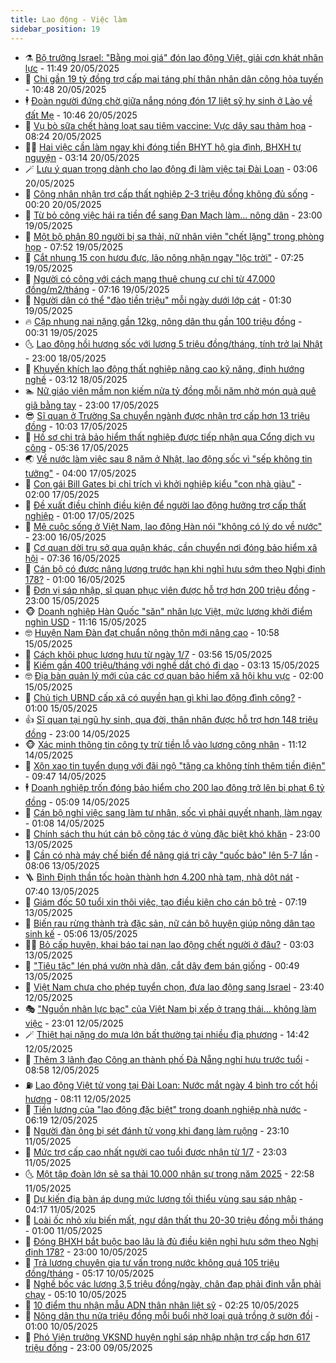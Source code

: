 ```yaml
---
title: Lao động - Việc làm
sidebar_position: 19
---
```


<!-- dantri-lao-dong-viec-lam:START -->
- ⚗️ [Bộ trưởng Israel: &quot;Bằng mọi giá&quot; đón lao động Việt, giải cơn khát nhân lực](https://dantri.com.vn/lao-dong-viec-lam/bo-truong-israel-bang-moi-gia-don-lao-dong-viet-giai-con-khat-nhan-luc-20250520182824489.htm) - 11:49 20/05/2025
- 🙉 [Chi gần 19 tỷ đồng trợ cấp mai táng phí thân nhân dân công hỏa tuyến](https://dantri.com.vn/lao-dong-viec-lam/chi-gan-19-ty-dong-tro-cap-mai-tang-phi-than-nhan-dan-cong-hoa-tuyen-20250520160326861.htm) - 10:48 20/05/2025
- 🕴 [Đoàn người đứng chờ giữa nắng nóng đón 17 liệt sỹ hy sinh ở Lào về đất Mẹ](https://dantri.com.vn/lao-dong-viec-lam/doan-nguoi-dung-cho-giua-nang-nong-don-17-liet-sy-hy-sinh-o-lao-ve-dat-me-20250520163712851.htm) - 10:46 20/05/2025
- 🧐 [Vụ bò sữa chết hàng loạt sau tiêm vaccine: Vực dậy sau thảm họa](https://dantri.com.vn/lao-dong-viec-lam/vu-bo-sua-chet-hang-loat-sau-tiem-vaccine-vuc-day-sau-tham-hoa-20250520144628624.htm) - 08:24 20/05/2025
- 🧑‍💻 [Hai việc cần làm ngay khi đóng tiền BHYT hộ gia đình, BHXH tự nguyện](https://dantri.com.vn/lao-dong-viec-lam/hai-viec-can-lam-ngay-khi-dong-tien-bhyt-ho-gia-dinh-bhxh-tu-nguyen-20250520100709380.htm) - 03:14 20/05/2025
- 🪄 [Lưu ý quan trọng dành cho lao động đi làm việc tại Đài Loan](https://dantri.com.vn/lao-dong-viec-lam/luu-y-quan-trong-danh-cho-lao-dong-di-lam-viec-tai-dai-loan-20250520093418357.htm) - 03:06 20/05/2025
- 🦣 [Công nhân nhận trợ cấp thất nghiệp 2-3 triệu đồng không đủ sống](https://dantri.com.vn/lao-dong-viec-lam/cong-nhan-nhan-tro-cap-that-nghiep-2-3-trieu-dong-khong-du-song-20250519191219443.htm) - 00:20 20/05/2025
- 🎡 [Từ bỏ công việc hái ra tiền để sang Đan Mạch làm… nông dân](https://dantri.com.vn/lao-dong-viec-lam/tu-bo-cong-viec-hai-ra-tien-de-sang-dan-mach-lam-nong-dan-20250519121435593.htm) - 23:00 19/05/2025
- 🦍 [Một bộ phận 80 người bị sa thải, nữ nhân viên &quot;chết lặng&quot; trong phòng họp](https://dantri.com.vn/lao-dong-viec-lam/mot-bo-phan-80-nguoi-bi-sa-thai-nu-nhan-vien-chet-lang-trong-phong-hop-20250519135726423.htm) - 07:52 19/05/2025
- 🫶 [Cắt nhung 15 con hươu đực, lão nông nhận ngay &quot;lộc trời&quot;](https://dantri.com.vn/lao-dong-viec-lam/cat-nhung-15-con-huou-duc-lao-nong-nhan-ngay-loc-troi-20250518161954603.htm) - 07:25 19/05/2025
- 🥸 [Người có công với cách mạng thuê chung cư chỉ từ 47.000 đồng/m2/tháng](https://dantri.com.vn/lao-dong-viec-lam/nguoi-co-cong-voi-cach-mang-thue-chung-cu-chi-tu-47000-dongm2thang-20250519134717936.htm) - 07:16 19/05/2025
- 🎡 [Người dân có thể &quot;đào tiền triệu&quot; mỗi ngày dưới lớp cát](https://dantri.com.vn/lao-dong-viec-lam/nguoi-dan-co-the-dao-tien-trieu-moi-ngay-duoi-lop-cat-20250518215538342.htm) - 01:30 19/05/2025
- 🔥 [Cặp nhung nai nặng gần 12kg, nông dân thu gần 100 triệu đồng](https://dantri.com.vn/lao-dong-viec-lam/cap-nhung-nai-nang-gan-12kg-nong-dan-thu-gan-100-trieu-dong-20250518211725603.htm) - 00:31 19/05/2025
- 🌜 [Lao động hồi hương sốc với lương 5 triệu đồng/tháng, tính trở lại Nhật](https://dantri.com.vn/lao-dong-viec-lam/lao-dong-hoi-huong-soc-voi-luong-5-trieu-dongthang-tinh-tro-lai-nhat-20250517111719487.htm) - 23:00 18/05/2025
- 🤭 [Khuyến khích lao động thất nghiệp nâng cao kỹ năng, định hướng nghề](https://dantri.com.vn/lao-dong-viec-lam/khuyen-khich-lao-dong-that-nghiep-nang-cao-ky-nang-dinh-huong-nghe-20250518092030544.htm) - 03:12 18/05/2025
- 🏊 [Nữ giáo viên mầm non kiếm nửa tỷ đồng mỗi năm nhờ món quà quê giã bằng tay](https://dantri.com.vn/lao-dong-viec-lam/nu-giao-vien-mam-non-kiem-nua-ty-dong-moi-nam-nho-mon-qua-que-gia-bang-tay-20250517171014962.htm) - 23:00 17/05/2025
- 😎 [Sĩ quan ở Trường Sa chuyển ngành được nhận trợ cấp hơn 13 triệu đồng](https://dantri.com.vn/lao-dong-viec-lam/si-quan-o-truong-sa-chuyen-nganh-duoc-nhan-tro-cap-hon-13-trieu-dong-20250517151109326.htm) - 10:03 17/05/2025
- 🤖 [Hồ sơ chi trả bảo hiểm thất nghiệp được tiếp nhận qua Cổng dịch vụ công](https://dantri.com.vn/lao-dong-viec-lam/ho-so-chi-tra-bao-hiem-that-nghiep-duoc-tiep-nhan-qua-cong-dich-vu-cong-20250517094821950.htm) - 05:36 17/05/2025
- 🌏 [Về nước làm việc sau 8 năm ở Nhật, lao động sốc vì &quot;sếp không tin tưởng&quot;](https://dantri.com.vn/lao-dong-viec-lam/ve-nuoc-lam-viec-sau-8-nam-o-nhat-lao-dong-soc-vi-sep-khong-tin-tuong-20250517102623225.htm) - 04:00 17/05/2025
- 🦏 [Con gái Bill Gates bị chỉ trích vì khởi nghiệp kiểu &quot;con nhà giàu&quot;](https://dantri.com.vn/lao-dong-viec-lam/con-gai-bill-gates-bi-chi-trich-vi-khoi-nghiep-kieu-con-nha-giau-20250515090213755.htm) - 02:00 17/05/2025
- 🤔 [Đề xuất điều chỉnh điều kiện để người lao động hưởng trợ cấp thất nghiệp](https://dantri.com.vn/lao-dong-viec-lam/de-xuat-dieu-chinh-dieu-kien-de-nguoi-lao-dong-huong-tro-cap-that-nghiep-20250516151357177.htm) - 01:00 17/05/2025
- 🌮 [Mê cuộc sống ở Việt Nam, lao động Hàn nói &quot;không có lý do về nước&quot;](https://dantri.com.vn/lao-dong-viec-lam/me-cuoc-song-o-viet-nam-lao-dong-han-noi-khong-co-ly-do-ve-nuoc-20250516151941184.htm) - 23:00 16/05/2025
- 💪 [Cơ quan dời trụ sở qua quận khác, cần chuyển nơi đóng bảo hiểm xã hội](https://dantri.com.vn/lao-dong-viec-lam/co-quan-doi-tru-so-qua-quan-khac-can-chuyen-noi-dong-bao-hiem-xa-hoi-20250516122041895.htm) - 07:36 16/05/2025
- 💪 [Cán bộ có được nâng lương trước hạn khi nghỉ hưu sớm theo Nghị định 178?](https://dantri.com.vn/lao-dong-viec-lam/can-bo-co-duoc-nang-luong-truoc-han-khi-nghi-huu-som-theo-nghi-dinh-178-20250515105807455.htm) - 01:00 16/05/2025
- 🦒 [Đơn vị sáp nhập, sĩ quan phục viên được hỗ trợ hơn 200 triệu đồng](https://dantri.com.vn/lao-dong-viec-lam/don-vi-sap-nhap-si-quan-phuc-vien-duoc-ho-tro-hon-200-trieu-dong-20250515092717078.htm) - 23:00 15/05/2025
- 🐵 [Doanh nghiệp Hàn Quốc &quot;săn&quot; nhân lực Việt, mức lương khởi điểm nghìn USD](https://dantri.com.vn/lao-dong-viec-lam/doanh-nghiep-han-quoc-san-nhan-luc-viet-muc-luong-khoi-diem-nghin-usd-20250515175904726.htm) - 11:16 15/05/2025
- 🤓 [Huyện Nam Đàn đạt chuẩn nông thôn mới nâng cao](https://dantri.com.vn/lao-dong-viec-lam/huyen-nam-dan-dat-chuan-nong-thon-moi-nang-cao-20250515173836657.htm) - 10:58 15/05/2025
- 🧐 [Cách khôi phục lương hưu từ ngày 1/7](https://dantri.com.vn/lao-dong-viec-lam/cach-khoi-phuc-luong-huu-tu-ngay-17-20250513142110591.htm) - 03:56 15/05/2025
- 💪 [Kiếm gần 400 triệu/tháng với nghề dắt chó đi dạo](https://dantri.com.vn/lao-dong-viec-lam/kiem-gan-400-trieuthang-voi-nghe-dat-cho-di-dao-20250515095055341.htm) - 03:13 15/05/2025
- 🤓 [Địa bàn quản lý mới của các cơ quan bảo hiểm xã hội khu vực](https://dantri.com.vn/lao-dong-viec-lam/dia-ban-quan-ly-moi-cua-cac-co-quan-bao-hiem-xa-hoi-khu-vuc-20250514164743003.htm) - 02:00 15/05/2025
- 💯 [Chủ tịch UBND cấp xã có quyền hạn gì khi lao động đình công?](https://dantri.com.vn/lao-dong-viec-lam/chu-tich-ubnd-cap-xa-co-quyen-han-gi-khi-lao-dong-dinh-cong-20250514112051116.htm) - 01:00 15/05/2025
- 👍 [Sĩ quan tại ngũ hy sinh, qua đời, thân nhân được hỗ trợ hơn 148 triệu đồng](https://dantri.com.vn/lao-dong-viec-lam/si-quan-tai-ngu-hy-sinh-qua-doi-than-nhan-duoc-ho-tro-hon-148-trieu-dong-20250514142820312.htm) - 23:00 14/05/2025
- 🐵 [Xác minh thông tin công ty trừ tiền lỗ vào lương công nhân](https://dantri.com.vn/lao-dong-viec-lam/xac-minh-thong-tin-cong-ty-tru-tien-lo-vao-luong-cong-nhan-20250514172322075.htm) - 11:12 14/05/2025
- 💂 [Xôn xao tin tuyển dụng với đãi ngộ &quot;tăng ca không tính thêm tiền điện&quot;](https://dantri.com.vn/lao-dong-viec-lam/xon-xao-tin-tuyen-dung-voi-dai-ngo-tang-ca-khong-tinh-them-tien-dien-20250514150558013.htm) - 09:47 14/05/2025
- 🕴 [Doanh nghiệp trốn đóng bảo hiểm cho 200 lao động trở lên bị phạt 6 tỷ đồng](https://dantri.com.vn/lao-dong-viec-lam/doanh-nghiep-tron-dong-bao-hiem-cho-200-lao-dong-tro-len-bi-phat-6-ty-dong-20250513113202406.htm) - 05:09 14/05/2025
- 👀 [Cán bộ nghỉ việc sang làm tư nhân, sốc vì phải quyết nhanh, làm ngay](https://dantri.com.vn/lao-dong-viec-lam/can-bo-nghi-viec-sang-lam-tu-nhan-soc-vi-phai-quyet-nhanh-lam-ngay-20250513165353090.htm) - 01:08 14/05/2025
- 🦄 [Chính sách thu hút cán bộ công tác ở vùng đặc biệt khó khăn](https://dantri.com.vn/lao-dong-viec-lam/chinh-sach-thu-hut-can-bo-cong-tac-o-vung-dac-biet-kho-khan-20250512114843572.htm) - 23:00 13/05/2025
- 🔭 [Cần có nhà máy chế biến để nâng giá trị cây &quot;quốc bảo&quot; lên 5-7 lần](https://dantri.com.vn/lao-dong-viec-lam/can-co-nha-may-che-bien-de-nang-gia-tri-cay-quoc-bao-len-5-7-lan-20250513124455270.htm) - 08:06 13/05/2025
- 🪜 [Bình Định thần tốc hoàn thành hơn 4.200 nhà tạm, nhà dột nát](https://dantri.com.vn/lao-dong-viec-lam/binh-dinh-than-toc-hoan-thanh-hon-4200-nha-tam-nha-dot-nat-20250513120629512.htm) - 07:40 13/05/2025
- 🌊 [Giám đốc 50 tuổi xin thôi việc, tạo điều kiện cho cán bộ trẻ](https://dantri.com.vn/lao-dong-viec-lam/giam-doc-50-tuoi-xin-thoi-viec-tao-dieu-kien-cho-can-bo-tre-20250513124359124.htm) - 07:19 13/05/2025
- 💯 [Biến rau rừng thành trà đặc sản, nữ cán bộ huyện giúp nông dân tạo sinh kế](https://dantri.com.vn/lao-dong-viec-lam/bien-rau-rung-thanh-tra-dac-san-nu-can-bo-huyen-giup-nong-dan-tao-sinh-ke-20250511164705004.htm) - 05:06 13/05/2025
- 👨‍🏫 [Bỏ cấp huyện, khai báo tai nạn lao động chết người ở đâu?](https://dantri.com.vn/lao-dong-viec-lam/bo-cap-huyen-khai-bao-tai-nan-lao-dong-chet-nguoi-o-dau-20250512181009565.htm) - 03:03 13/05/2025
- 🙉 [&quot;Tiêu tặc&quot; lén phá vườn nhà dân, cắt dây đem bán giống](https://dantri.com.vn/lao-dong-viec-lam/tieu-tac-len-pha-vuon-nha-dan-cat-day-dem-ban-giong-20250512193213089.htm) - 00:49 13/05/2025
- 🦄 [Việt Nam chưa cho phép tuyển chọn, đưa lao động sang Israel](https://dantri.com.vn/lao-dong-viec-lam/viet-nam-chua-cho-phep-tuyen-chon-dua-lao-dong-sang-israel-20250513063609910.htm) - 23:40 12/05/2025
- 🎭 [&quot;Nguồn nhân lực bạc&quot; của Việt Nam bị xếp ở trạng thái... không làm việc](https://dantri.com.vn/lao-dong-viec-lam/nguon-nhan-luc-bac-cua-viet-nam-bi-xep-o-trang-thai-khong-lam-viec-20250510013612190.htm) - 23:01 12/05/2025
- 🪄 [Thiệt hại nặng do mưa lớn bất thường tại nhiều địa phương](https://dantri.com.vn/lao-dong-viec-lam/thiet-hai-nang-do-mua-lon-bat-thuong-tai-nhieu-dia-phuong-20250512163925553.htm) - 14:42 12/05/2025
- 🌁 [Thêm 3 lãnh đạo Công an thành phố Đà Nẵng nghỉ hưu trước tuổi](https://dantri.com.vn/lao-dong-viec-lam/them-3-lanh-dao-cong-an-thanh-pho-da-nang-nghi-huu-truoc-tuoi-20250512154058617.htm) - 08:58 12/05/2025
- ⛽️ [Lao động Việt tử vong tại Đài Loan: Nước mắt ngày 4 bình tro cốt hồi hương](https://dantri.com.vn/lao-dong-viec-lam/lao-dong-viet-tu-vong-tai-dai-loan-nuoc-mat-ngay-4-binh-tro-cot-hoi-huong-20250512142903646.htm) - 08:11 12/05/2025
- 🤩 [Tiền lương của &quot;lao động đặc biệt&quot; trong doanh nghiệp nhà nước](https://dantri.com.vn/lao-dong-viec-lam/tien-luong-cua-lao-dong-dac-biet-trong-doanh-nghiep-nha-nuoc-20250511072509559.htm) - 06:19 12/05/2025
- 🌝 [Người đàn ông bị sét đánh tử vong khi đang làm ruộng](https://dantri.com.vn/lao-dong-viec-lam/nguoi-dan-ong-bi-set-danh-tu-vong-khi-dang-lam-ruong-20250511220702689.htm) - 23:10 11/05/2025
- 🤗 [Mức trợ cấp cao nhất người cao tuổi được nhận từ 1/7](https://dantri.com.vn/lao-dong-viec-lam/muc-tro-cap-cao-nhat-nguoi-cao-tuoi-duoc-nhan-tu-17-20250508120428041.htm) - 23:03 11/05/2025
- 🌜 [Một tập đoàn lớn sẽ sa thải 10.000 nhân sự trong năm 2025](https://dantri.com.vn/lao-dong-viec-lam/mot-tap-doan-lon-se-sa-thai-10000-nhan-su-trong-nam-2025-20250511225444404.htm) - 22:58 11/05/2025
- 👀 [Dự kiến địa bàn áp dụng mức lương tối thiểu vùng sau sáp nhập](https://dantri.com.vn/lao-dong-viec-lam/du-kien-dia-ban-ap-dung-muc-luong-toi-thieu-vung-sau-sap-nhap-20250511104632571.htm) - 04:17 11/05/2025
- 🫣 [Loài ốc nhỏ xíu biến mất, ngư dân thất thu 20-30 triệu đồng mỗi tháng](https://dantri.com.vn/lao-dong-viec-lam/loai-oc-nho-xiu-bien-mat-ngu-dan-that-thu-20-30-trieu-dong-moi-thang-20250510151405401.htm) - 01:00 11/05/2025
- 🧠 [Đóng BHXH bắt buộc bao lâu là đủ điều kiện nghỉ hưu sớm theo Nghị định 178?](https://dantri.com.vn/lao-dong-viec-lam/dong-bhxh-bat-buoc-bao-lau-la-du-dieu-kien-nghi-huu-som-theo-nghi-dinh-178-20250506125542629.htm) - 23:00 10/05/2025
- 🎊 [Trả lương chuyên gia tư vấn trong nước không quá 105 triệu đồng/tháng](https://dantri.com.vn/lao-dong-viec-lam/tra-luong-chuyen-gia-tu-van-trong-nuoc-khong-qua-105-trieu-dongthang-20250510095808836.htm) - 05:17 10/05/2025
- 🧰 [Nghề bốc vác lương 3,5 triệu đồng/ngày, chân đạp phải đinh vẫn phải chạy](https://dantri.com.vn/lao-dong-viec-lam/nghe-boc-vac-luong-35-trieu-dongngay-chan-dap-phai-dinh-van-phai-chay-20250509134701145.htm) - 05:10 10/05/2025
- 🐘 [10 điểm thu nhận mẫu ADN thân nhân liệt sỹ](https://dantri.com.vn/lao-dong-viec-lam/10-diem-thu-nhan-mau-adn-than-nhan-liet-sy-20250509222909340.htm) - 02:25 10/05/2025
- 🥳 [Nông dân thu nửa triệu đồng mỗi buổi nhờ loại quả trồng ở sườn đồi](https://dantri.com.vn/lao-dong-viec-lam/nong-dan-thu-nua-trieu-dong-moi-buoi-nho-loai-qua-trong-o-suon-doi-20250509165843057.htm) - 01:00 10/05/2025
- 🐎 [Phó Viện trưởng VKSND huyện nghỉ sáp nhập nhận trợ cấp hơn 617 triệu đồng](https://dantri.com.vn/lao-dong-viec-lam/pho-vien-truong-vksnd-huyen-nghi-sap-nhap-nhan-tro-cap-hon-617-trieu-dong-20250509103843256.htm) - 23:00 09/05/2025<!-- dantri-lao-dong-viec-lam:END -->
